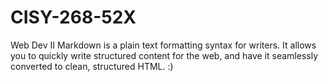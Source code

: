 # CISY-268-52X
Web Dev II
Markdown is a plain text formatting syntax for writers. It allows you to quickly write structured content for the web, and have it seamlessly converted to clean, structured HTML. :)
